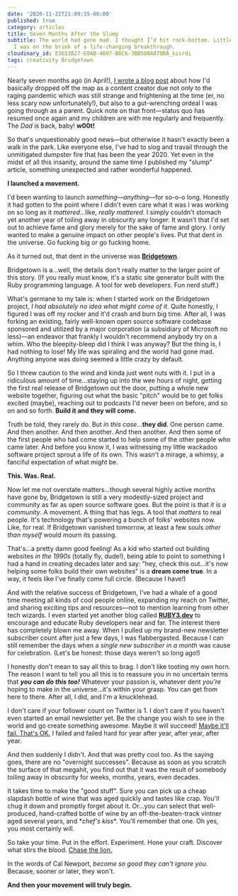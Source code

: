 ```yaml
---
date: '2020-11-22T21:09:35-08:00'
published: true
category: articles
title: Seven Months After the Slump
subtitle: The world had gone mad. I thought I’d hit rock-bottom. Little did I know
  I was on the brink of a life-changing breakthrough.
cloudinary_id: E3653B27-E9AB-4097-B0C6-3BB508A879BA_kisrdi
tags: creativity Bridgetown
---
```


Nearly seven months ago (in April!), [I wrote a blog post](https://jaredwhite.com/articles/emerging-from-the-slump) about how I'd basically dropped off the map as a content creator due not only to the raging pandemic which was still strange and frightening at the time (er, no less scary now unfortunately!), but also to a gut-wrenching ordeal I was going through as a parent. Quick note on that front—status quo has resumed once again and my children are with me regularly and frequently. The _Dad_ is back, baby! **w00t!**

So that's unquestionably good news—but otherwise it hasn't exactly been a walk in the park. Like everyone else, I've had to slog and travail through the unmitigated dumpster fire that has been the year 2020. Yet even in the midst of all this insanity, around the same time I published my "slump" article, something unexpected and rather wonderful happened.

**I launched a movement.**

I'd been wanting to launch _something_—_anything_—for so-o-o long. Honestly it had gotten to the point where I didn't even care what it was I was working on so long as it _mattered_…like, _really mattered_.  I simply couldn't stomach yet another year of toiling away in obscurity any longer. It wasn't that I'd set out to achieve fame and glory merely for the sake of fame and glory. I only wanted to make a genuine impact on other people's lives. Put that dent in the universe. Go fucking big or go fucking home.

As it turned out, that dent in the universe was **[Bridgetown](https://www.bridgetownrb.com)**.

Bridgetown is a…well, the details don't really matter to the larger point of this story. (If you really must know, it's a static site generator built with the Ruby programming language. A tool for web developers. Fun nerd stuff.)

What's germane to my tale is: when I started work on the Bridgetown project, _I had absolutely no idea what might come of it_. Quite honestly, I figured I was off my rocker and it'd crash and burn big time. After all, I was forking an existing, fairly well-known open source software codebase sponsored and utilized by a major corporation (a subsidiary of Microsoft no less)—an endeavor that frankly I wouldn't recommend anybody try on a whim. Who the bleepity-bleep did I think I was anyway? But the thing is, I had nothing to lose! My life was spiraling and the world had gone mad. Anything anyone was doing seemed a little crazy by default.

So I threw caution to the wind and kinda just went nuts with it. I put in a ridiculous amount of time…staying up into the wee hours of night, getting the first real release of Bridgetown out the door, putting a whole new website together, figuring out what the basic "pitch" would be to get folks excited (maybe), reaching out to podcasts I'd never been on before, and so on and so forth. **Build it and they will come.**

Truth be told, they rarely do. But _in this case_…**they did**. One person came. And then another. And then another. And then another. And then some of the first people who had come started to help some of the other people who came later.  And before you know it, I was witnessing my little wackadoo software project sprout a life of its own. This wasn't a mirage, a whimsy, a fanciful expectation of what might be.

**This. Was. Real.**

Now let me not overstate matters…though several highly active months have gone by, Bridgetown is still a very modestly-sized project and community as far as open source software goes. But the point is that _it is a community_. A movement. A thing that has legs. A tool that _matters_ to real people. It's technology that's powering a bunch of folks' websites now. Like, for real. If Bridgetown vanished tomorrow, at least a few souls _other than myself_ would mourn its passing.

That's…a pretty damn good feeling! As a kid who started out building websites _in the 1990s_ (totally fly, dude!), being able to point to something I had a hand in creating decades later and say: "hey, check this out…it's now helping some folks build their own websites" is a **dream come true**. In a way, it feels like I've finally come full circle. (Because I have!)

And with the relative success of Bridgetown, I've had a whale of a good time meeting all kinds of cool people online, expanding my reach on Twitter, and sharing exciting tips and resources—not to mention learning from other tech wizards. I even started yet another blog called **[RUBY3.dev](https://www.ruby3.dev)** to encourage and educate Ruby developers near and far. The interest there has completely blown me away. When I pulled up my brand-new newsletter subscriber count after just a few days, I was flabbergasted. Because I can still remember the days when a _single new subscriber in a month_ was cause for celebration. (Let's be honest: those days weren't so long ago!)

I honestly don't mean to say all this to brag. I don't like tooting my own horn. The reason I want to tell you all this is to reassure you in no uncertain terms that **_you can do this too!_** Whatever your passion is, whatever dent _you're_ hoping to make in the universe…it's within your grasp. You can get from here to there. After all, I did, and I'm a knucklehead.

I don't care if your follower count on Twitter is 1. I don't care if you haven't even started an email newsletter yet. Be the change you wish to see in the world and go create something awesome. Maybe it will succeed! [Maybe it'll fail. That's OK.](https://jaredwhite.com/articles/getting-past-the-pain-of-starting-over) I failed and failed hard for year after year, after year, after year.

And then suddenly I didn't. And that was pretty cool too. As the saying goes, there are no "overnight successes". Because as soon as you scratch the surface of that megahit, you find out that it was the result of somebody toiling away in obscurity for weeks, months, years, even decades.

It takes time to make the "good stuff". Sure you can pick up a cheap slapdash bottle of wine that was aged quickly and tastes like crap. You'll chug it down and promptly forget about it. Or…you can select that well-produced, hand-crafted bottle of wine by an off-the-beaten-track vintner aged several years, and \*_chef's kiss_\*. You'll remember that one. Oh yes, you most certainly will.

So take your time. Put in the effort. Experiment. Hone your craft. Discover what stirs the blood. [Chase the lion.](https://jaredwhite.com/articles/start-living-your-life-and-not-somebody-elses)

In the words of Cal Newport, _become so good they can't ignore you._ Because, sooner or later, they won't.

**And then your movement will truly begin.**